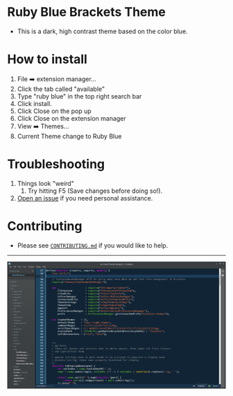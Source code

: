 Ruby Blue Brackets Theme
==========================

* This is a dark, high contrast theme based on the color blue.

How to install
==========================

1. File :arrow_right: extension manager…
2. Click the tab called "available"
3. Type "ruby blue" in the top right search bar
4. Click install.
5. Click Close on the pop up
6. Click Close on the extension manager
7. View :arrow_right: Themes…
8. Current Theme change to Ruby Blue

Troubleshooting
==========================
1. Things look "weird"
	1. Try hitting F5 (Save changes before doing so!).
1. [Open an issue](https://github.com/Brackets-Themes/RubyBlue/issues) if you need personal assistance.


Contributing
==========================
* Please see [`CONTRIBUTING.md`](CONTRIBUTING.md) if you would like to help.

<hr>

![RubyBlue ss](RubyBlueThemeScreenshot.png)